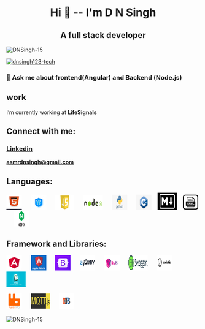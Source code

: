 <h1 align="center">Hi 👋 -- I'm D N Singh</h1>
<h2 align="center">A full stack developer</h2>
 
<p align="left"> <img src="https://komarev.com/ghpvc/?username=dnsingh123-tech&label=Profile%20views&color=0e75b6&style=flat" alt="DNSingh-15" /> </p>

<p align="left"> <a href="https://github.com/ryo-ma/github-profile-trophy"><img src="https://github-profile-trophy.vercel.app/?username=DNSingh-15" alt="dnsingh123-tech" /></a> </p>

### 💬 Ask me about **frontend(Angular) and Backend (Node.js)**

## work
I’m currently working at **LifeSignals**


## Connect with me:

<h3> <a href="https://www.linkedin.com/in/d-n-singh-49b85b1b2/">Linkedin</a> </h3>  
 
**asmrdnsingh@gmail.com**


## Languages:

<img src="html.jpg" alt="Girl in a jacket" width="40" height="40"> &nbsp;&nbsp;&nbsp;&nbsp;
<img src="css.jpg" alt="Girl in a jacket" width="40" height="40"> &nbsp;&nbsp;&nbsp;&nbsp;
<img src="js.png" alt="Girl in a jacket" width="50" height="40"> &nbsp;&nbsp;&nbsp;&nbsp;
<img src="node.png" alt="Girl in a jacket" width="50" height="40"> &nbsp;&nbsp;&nbsp;&nbsp;
<img src="pyhton.png" alt="Girl in a jacket" 
width="40" height="40"> &nbsp;&nbsp;&nbsp;&nbsp;
<img src="C++.png" alt="Girl in a jacket" 
width="40" height="40"> &nbsp;&nbsp;
<img src="markdown.png" alt="Girl in a jacket" width="50" height="45"> &nbsp;&nbsp;
<img src="yaml1.png" alt="Girl in a jacket" width="40" height="40"> &nbsp;&nbsp;&nbsp;&nbsp;
<img src="NGINX.png" alt="Girl in a jacket" width="40" height="40">



## Framework and Libraries:

<img src="angular.png" alt="Girl in a jacket" width="40" height="40"> &nbsp;&nbsp;&nbsp;&nbsp;
<img src="angular-material.png" alt="Girl in a jacket" width="40" height="40"> &nbsp;&nbsp;&nbsp;&nbsp;
<img src="bootstrap.png" alt="Girl in a jacket" width="40" height="40"> &nbsp;&nbsp;&nbsp;&nbsp;
<img src="jquery.png" alt="Girl in a jacket" width="40" height="40"> &nbsp;&nbsp;&nbsp;&nbsp;
<img src="rxjs.webp" alt="Girl in a jacket" width="40" height="40"> &nbsp;&nbsp;&nbsp;&nbsp;
<img src="swagger.webp" alt="Girl in a jacket" width="50" height="40"> &nbsp;&nbsp;&nbsp;&nbsp;
<img src="socket.jpg" alt="Girl in a jacket" width="40" height="40"> &nbsp;&nbsp;&nbsp;&nbsp;
<img src="vuepres.jpg" alt="Girl in a jacket" width="50" height="40"> &nbsp;&nbsp;&nbsp;&nbsp;

<img src="rabbitmq.png" alt="Girl in a jacket" width="40" height="40"> &nbsp;&nbsp;&nbsp;&nbsp;
<img src="MQTT.js.png" alt="Girl in a jacket" width="50" height="40"> &nbsp;&nbsp;&nbsp;&nbsp;
<img src="cors.png" alt="Girl in a jacket" width="40" height="40"> &nbsp;&nbsp;&nbsp;&nbsp;




<p><img align="center" src="https://github-readme-stats.vercel.app/api/top-langs?username=DNSingh-15&show_icons=true&locale=en&layout=compact" alt="DNSingh-15" /></p>
